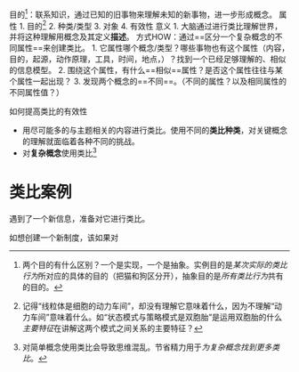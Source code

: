 目的[^3]：联系知识，通过已知的旧事物来理解未知的新事物，进一步形成概念。
属性
	1. 目的[^1]
	2. 种类/类型
	3. 对象
	4. 有效性
意义
	1. 大脑通过进行类比理解世界，并将这种理解用概念及其定义**描述**。
方式HOW：通过==区分一个复杂概念的不同属性==来创建类比。
	1. 它属性哪个概念/类型？哪些事物也有这个属性（内容，目的，起源，动作原理，工具，时间，地点，）？找到一个已经足够理解的、相似的信息模型。
	2. 围绕这个属性，有什么==相似==属性？是否这个属性往往与某个属性一起出现？
	3. 发现两个概念的==不同==。（不同的属性？以及相同属性的不同属性值？）

如何提高类比的有效性
- 用尽可能多的与主题相关的内容进行类比。使用不同的**类比种类**，对关键概念的理解就面临着各种不同的挑战。
- 对**复杂概念**使用类比[^2]

#  类比案例
遇到了一个新信息，准备对它进行类比。

如想创建一个新制度，该如果对

[^1]: 记得“线粒体是细胞的动力车间”，却没有理解它意味着什么，因为不理解“动力车间”意味着什么。如“状态模式与策略模式是双胞胎”是运用双胞胎的什么*主要特征*在讲解这两个模式之间关系的主要特征？
[^2]: 对简单概念使用类比会导致思维混乱。节省精力用于*为复杂概念找到更多类比*。
[^3]: 两个目的有什么区别？一个是实现，一个是抽象。实例目的是*某次实际的类比行为*所对应的具体的目的（把猫和狗区分开），抽象目的是*所有类比行为*共有的目的。